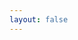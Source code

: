 ```yaml
---
layout: false
---
```


<script setup>
  import Page from './Steps-Loose'

</script>

<ClientOnly>
  <div class="wk-demo">
    <Page />
  </div>
</ClientOnly>
